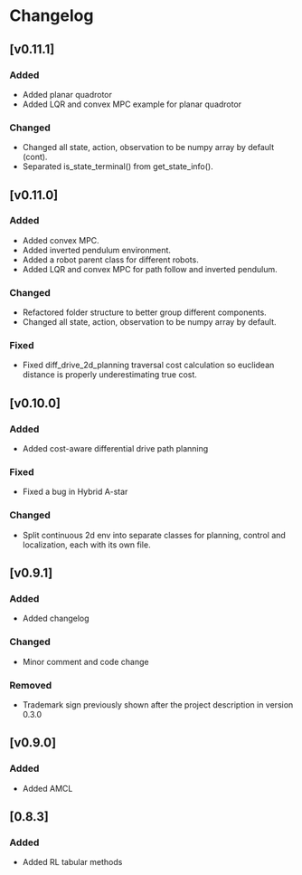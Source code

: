 # Changelog

## [v0.11.1]

### Added

- Added planar quadrotor
- Added LQR and convex MPC example for planar quadrotor

### Changed

- Changed all state, action, observation to be numpy array by default (cont).
- Separated is_state_terminal() from get_state_info().

## [v0.11.0]

### Added

- Added convex MPC.
- Added inverted pendulum environment.
- Added a robot parent class for different robots.
- Added LQR and convex MPC for path follow and inverted pendulum.

### Changed

- Refactored folder structure to better group different components.
- Changed all state, action, observation to be numpy array by default.

### Fixed

- Fixed diff_drive_2d_planning traversal cost calculation so euclidean distance is properly underestimating true cost.

## [v0.10.0]

### Added

- Added cost-aware differential drive path planning

### Fixed

- Fixed a bug in Hybrid A-star

### Changed

- Split continuous 2d env into separate classes for planning, control and localization, each with its own file.

## [v0.9.1]

### Added

- Added changelog

### Changed

- Minor comment and code change

### Removed

- Trademark sign previously shown after the project description in version
  0.3.0

## [v0.9.0]

### Added

- Added AMCL

## [0.8.3]

### Added

- Added RL tabular methods
